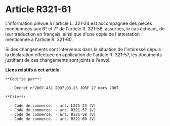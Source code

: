 # Article R321-61

L'information prévue à l'article L. 321-24 est accompagnée des pièces mentionnées aux 6° et 7° de l'article R. 321-58,
assorties, le cas échéant, de leur traduction en français, ainsi que d'une copie de l'attestation mentionnée à l'article R.
321-60.

Si des changements sont intervenus dans la situation de l'intéressé depuis la déclaration effectuée en application de
l'article R. 321-57, les documents justifiant de ces changements sont joints à l'envoi.

**Liens relatifs à cet article**

	**Codifié par**:

	  - Décret n°2007-431 2007-03-25 JORF 27 mars 2007

	**Cite**:

	  - Code de commerce. - art. L321-24 (V)
	  - Code de commerce. - art. R321-57 (V)
	  - Code de commerce. - art. R321-58 (V)
	  - Code de commerce. - art. R321-60 (V)
